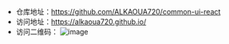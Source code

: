 - 仓库地址：https://github.com/ALKAOUA720/common-ui-react
- 访问地址：https://alkaoua720.github.io/
- 访问二维码：
![image](https://github.com/ALKAOUA720/ALKAOUA720.github.io/assets/65393954/e1b635cc-7d3c-42b4-a357-9212b106dd96)

